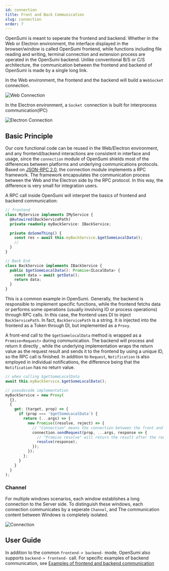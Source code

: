 ```yaml
---
id: connection
title: Front and Back Communication
slug: connection
order: 7
---
```


OpenSumi is meant to seperate the frontend and backend. Whether in the Web or Electron environment, the interface displayed in the browser/window is called OpenSumi frontend, while functions including file reading and writing, terminal connection and extension process are operated in the OpenSumi backend. Unlike conventional B/S or C/S architecture, the communication between the frontend and backend of OpenSumi is made by a single long link.  

In the Web environment, the frontend and the backend will build a `WebSocket` connection.  

![Web Connection](https://img.alicdn.com/imgextra/i3/O1CN01QiEuJD1QeVE2NkPMY_!!6000000002001-55-tps-182-243.svg)

In the Electron environment, a `Socket `connection is built for interprocess communication(IPC)  

![Electron Connection](https://img.alicdn.com/imgextra/i3/O1CN01zDX6Wg1tjeXHaqyjQ_!!6000000005938-55-tps-232-242.svg)

## Basic Principle

Our core functional code can be reused in the Web/Electron environment, and any frontend/backend interactions are consistent in interface and usage, since the `connection` module of OpenSumi shields most of the differences between platforms and underlying communications protocols. Based on [JSON-RPC 2.0](https://www.jsonrpc.org/specification), the connection module implements a RPC framework. The framework encapsulates the communication process between the Web and the Electron side by the RPC protocol. In this way, the difference is very small for integration users.

A RPC call inside OpenSumi will interpret the basics of frontend and backend communication:

```typescript
// frontend
class MyService implements IMyService {
  @Autowired(BackServicePath)
  private readonly myBackService: IBackService;

  private doSomeThing() {
    const res = await this.myBackService.$getSomeLocalData();
    //
  }
}

// Back End
class BackService implements IBackService {
  public $getSomeLocalData(): Promise<ILocalData> {
    const data = await getData();
    return data;
  }
}
```

This is a common example in OpenSumi. Generally, the backend is responsible to implement specific functions, while the frontend fetchs data or performs some operations (usually involving IO or process operations) through RPC calls. In this case, the frontend uses DI to inject `BackServicePath`. In fact, `BackServicePath` is a string. It is injected into the frontend as a Token through DI, but implemented as a `Proxy`.  

A front-end call to the `$getSomelocalData` method is wrapped as a `Promise<Request>` during communication. The backend will process and return it directly , while the underlying implementation wraps the return value as the request result and sends it to the frontend by using a unique ID, so the RPC call is finished. In addition to `Request`,  `Notification` is also employed in individual notifications, the difference being that the `Notification` has no return value.

```typescript
// when calling $getSomeLocalData
await this.myBackService.$getSomeLocalData();

// pseudocode implementation
myBackService = new Proxy(
  {},
  {
    get: (target, prop) => {
      if (prop === '$getSomeLocalData') {
        return (...args) => {
          new Promise((resolve, reject) => {
            // "Connection" means the connection between the front and back ends
            connection.sendRequest(prop, ...args, response => {
              // "Promise resolve" will return the result after the request returned
              resolve(response);
            });
          });
        };
      }
    }
  }
);
```

### Channel

For multiple windows scenarios, each window establishes a long connection to the Server side. To distinguish these windows, each connection communicates by a seperate `Channel`, and The communication content between Windows is completely isolated.

![Connection](https://img.alicdn.com/imgextra/i2/O1CN01aN1VYn1dkzqWPK2ev_!!6000000003775-55-tps-825-362.svg)

## User Guide

In addition to the common `frontend-> backend-` mode, OpenSumi also supports `backend-> frontend-` call. For specific examples of backend communication, see [Examples of frontend and backend communication](../../sample/connection-between-browser-and-node)
